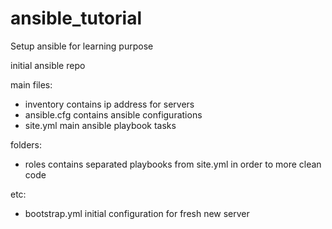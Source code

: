 # ansible_tutorial

Setup ansible for learning purpose

initial ansible repo


main files:
- inventory		 contains ip address for servers
- ansible.cfg	 contains ansible configurations 
- site.yml		 main ansible playbook tasks

folders:
- roles			 contains separated playbooks from site.yml 
				 in order to more clean code

etc:
- bootstrap.yml	 initial configuration for fresh new server

